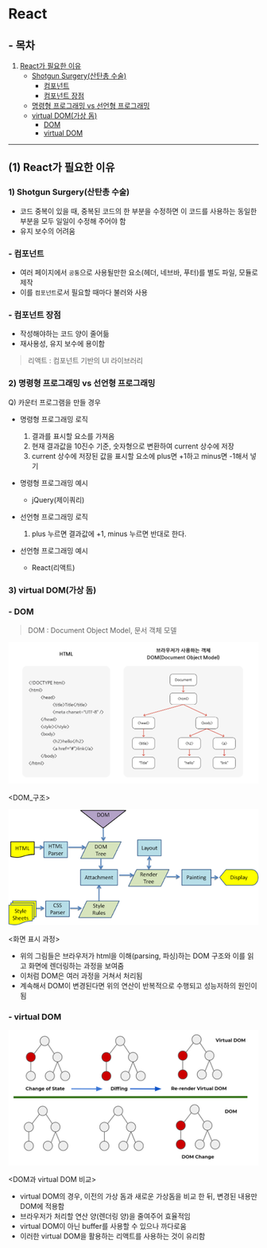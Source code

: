 # React

## - 목차
1. [React가 필요한 이유](#1-react가-필요한-이유)
    - [Shotgun Surgery(산탄총 수술)](#1-shotgun-surgery산탄총-수술)
        - [컴포넌트](#--컴포넌트)
        - [컴포넌트 장점](#--컴포넌트-장점)
    - [명령형 프로그래밍 vs 선언형 프로그래밍](#2-명령형-프로그래밍-vs-선언형-프로그래밍)
    - [virtual DOM(가상 돔)](#3-virtual-dom가상-돔)
        - [DOM](#--dom)
        - [virtual DOM](#--virtual-dom)

---

## (1) React가 필요한 이유

### **1) Shotgun Surgery(산탄총 수술)**

- 코드 중복이 있을 때, 중복된 코드의 한 부분을 수정하면 이 코드를 사용하는 동일한 부분을 모두 일일이 수정해 주어야 함
- 유지 보수의 어려움

### - 컴포넌트

- 여러 페이지에서 `공통`으로 사용될만한 요소(헤더, 네브바, 푸터)를 별도 파일, 모듈로 제작
- 이를 `컴포넌트`로서 필요할 때마다 불러와 사용

### - 컴포넌트 장점

- 작성해야하는 코드 양이 줄어듦
- 재사용성, 유지 보수에 용이함

> 리액트 : 컴포넌트 기반의 UI 라이브러리


### **2) 명령형 프로그래밍 vs 선언형 프로그래밍**

Q) 카운터 프로그램을 만들 경우

- 명령형 프로그래밍 로직 
  1) 결과를 표시할 요소를 가져옴
  2) 현재 결과값을 10진수 기준, 숫자형으로 변환하여 current 상수에 저장
  3) current 상수에 저장된 값을 표시할 요소에 plus면 +1하고 minus면 -1해서 넣기


- 명령형 프로그래밍 예시
  - jQuery(제이쿼리)


- 선언형 프로그래밍 로직
  1) plus 누르면 결과값에 +1, minus 누르면 반대로 한다.


- 선언형 프로그래밍 예시
  - React(리액트)


### **3) virtual DOM(가상 돔)**


### - DOM

> DOM : Document Object Model, 문서 객체 모델

![DOM](../img/DOM.png)

<DOM_구조>


![parsing](../img/browser_parsing.png)

<화면 표시 과정>

- 위의 그림들은 브라우저가 html을 이해(parsing, 파싱)하는 DOM 구조와 이를 읽고 화면에 렌더링하는 과정을 보여줌
- 이처럼 DOM은 여러 과정을 거쳐서 처리됨
- 계속해서 DOM이 변경된다면 위의 연산이 반복적으로 수행되고 성능저하의 원인이 됨


### - virtual DOM

![virtual_DOM](../img/virtual_DOM.png)

<DOM과 virtual DOM 비교>

- virtual DOM의 경우, 이전의 가상 돔과 새로운 가상돔을 비교 한 뒤, 변경된 내용만 DOM에 적용함
- 브라우저가 처리할 연산 양(렌더링 양)을 줄여주어 효율적임
- virtual DOM이 아닌 buffer를 사용할 수 있으나 까다로움
- 이러한 virtual DOM을 활용하는 리액트를 사용하는 것이 유리함